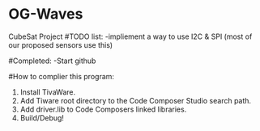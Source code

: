 # OG-Waves
CubeSat Project
#TODO list:
 -impliement a way to use I2C & SPI (most of our proposed sensors use this)
 
 
#Completed:
 -Start github
 
#How to complier this program:
 1. Install TivaWare.
 2. Add Tiware root directory to the Code Composer Studio search path.
 3. Add driver.lib to Code Composers linked libraries. 
 4. Build/Debug!